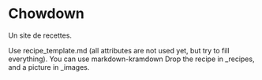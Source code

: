 # Chowdown

Un site de recettes.

Use recipe_template.md (all attributes are not used yet, but try to fill everything). You can use markdown-kramdown
Drop the recipe in _recipes, and a picture in _images.